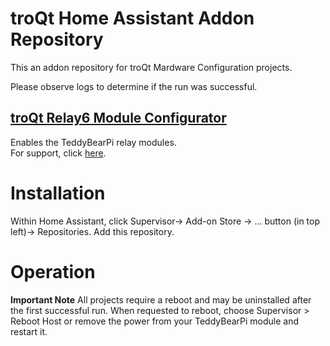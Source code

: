 # troQt Home Assistant Addon Repository
This an addon repository for troQt Mardware Configuration projects.<br>


Please observe logs to determine if the run was successful. 

## [troQt Relay6 Module Configurator](https://github.com/TroQt/homeassistant/tree/main/TB_Relay6)
Enables the TeddyBearPi relay modules.  
For support, click [here](https://github.com/TroQt/homeassistant/wiki).

# Installation
Within Home Assistant, click Supervisor-> Add-on Store -> … button (in top left)-> Repositories. Add this repository. 

# Operation

**Important Note** All projects require a reboot and may be uninstalled after the first successful run.
When requested to reboot, choose Supervisor > Reboot Host or remove the power from your TeddyBearPi module and restart it. 
